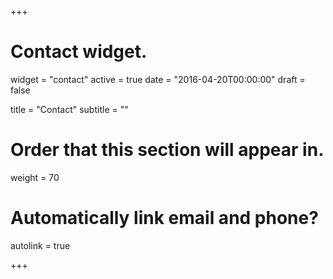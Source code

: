 +++
# Contact widget.
widget = "contact"
active = true
date = "2016-04-20T00:00:00"
draft = false

title = "Contact"
subtitle = ""

# Order that this section will appear in.
weight = 70

# Automatically link email and phone?
autolink = true

+++

